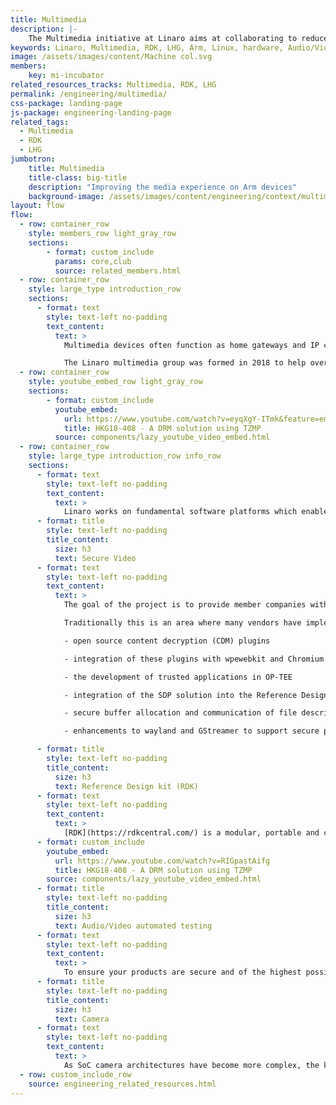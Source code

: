 ```yaml
---
title: Multimedia
description: |-
    The Multimedia initiative at Linaro aims at collaborating to reduce fragmentation in the Deep learning NN acceleration ecosystem, where currently every IP vendor forks the existing open source models and frameworks to integrate their hardware blocks and then tune for performance.
keywords: Linaro, Multimedia, RDK, LHG, Arm, Linux, hardware, Audio/Video automated testing, Secure Video
image: /assets/images/content/Machine col.svg
members:
    key: mi-incubator
related_resources_tracks: Multimedia, RDK, LHG
permalink: /engineering/multimedia/
css-package: landing-page
js-package: engineering-landing-page
related_tags:
  - Multimedia
  - RDK
  - LHG
jumbotron:
    title: Multimedia
    title-class: big-title
    description: "Improving the media experience on Arm devices"
    background-image: /assets/images/content/engineering/context/multimedia.jpg
layout: flow
flow:
  - row: container_row
    style: members_row light_gray_row
    sections:
        - format: custom_include
          params: core,club
          source: related_members.html
  - row: container_row
    style: large_type introduction_row
    sections:
      - format: text
        style: text-left no-padding
        text_content:
          text: >
            Multimedia devices often function as home gateways and IP clients to access broadband and Pay TV services and are capable of managing content rights throughout the connected home. Viewers expect these devices to deliver rich 3D graphical user interfaces, access to their favorite applications, and the ability to watch and record programs, all while operating on lower standby and active power. Many standards exist, but these are not implemented consistently across all platforms and devices, leading to significant fragmentation, a multitude of point solutions and subsequently significant amounts of duplicated, non-differentiating engineering effort.

            The Linaro multimedia group was formed in 2018 to help overcome these fragmentation issues and provide standardized solutions, helping to improve the media experience on Arm and resolve common multimedia problems for the Arm ecosystem.
  - row: container_row
    style: youtube_embed_row light_gray_row
    sections:
        - format: custom_include
          youtube_embed:
            url: https://www.youtube.com/watch?v=eyqXgY-ITmk&feature=emb_title
            title: HKG18-408 - A DRM solution using TZMP
          source: components/lazy_youtube_video_embed.html
  - row: container_row
    style: large_type introduction_row info_row
    sections:
      - format: text
        style: text-left no-padding
        text_content:
          text: >
            Linaro works on fundamental software platforms which enable rapid deployment of new services across a range of platforms. Developing the base platform for diverse and complex multimedia applications requires a significant amount of software that addresses common challenges.
      - format: title
        style: text-left no-padding
        title_content:
          size: h3
          text: Secure Video
      - format: text
        style: text-left no-padding
        text_content:
          text: >
            The goal of the project is to provide member companies with reusable open source components (where possible) to quickly accelerate over-the-top, set-top box, smart TV and infotainment use cases that need to support the playback of protected content. One of the main focuses since the multimedia group was formed in Linaro has been on implementing a Secure Video Path (SVP) or Secure data path (SDP) solution that leverages OP-TEE secure OS and Trustzone to satisfy the requirements of Widevine L1 and Playready SL3000 so that decrypted and decompressed data is never accessible by the rich execution environment.

            Traditionally this is an area where many vendors have implemented very custom out of tree solutions that are costly to implement and even more costly to maintain. Linaro wants to promote a standardized solution for the benefit of everyone working right across the stack from the web browser down to the secure OS. Work to date has focussed on how we can support the [W3C EME standard](https://www.w3.org/TR/encrypted-media/) via:

            - open source content decryption (CDM) plugins

            - integration of these plugins with wpewebkit and Chromium browsers

            - the development of trusted applications in OP-TEE

            - integration of the SDP solution into the Reference Design Kit (RDK) and AOSP

            - secure buffer allocation and communication of file descriptors across components

            - enhancements to wayland and GStreamer to support secure playback use cases.

      - format: title
        style: text-left no-padding
        title_content:
          size: h3
          text: Reference Design kit (RDK)
      - format: text
        style: text-left no-padding
        text_content:
          text: >
            [RDK](https://rdkcentral.com/) is a modular, portable and customizable open source software solution that standardizes core functions used in video, broadband and IoT devices. The goal of the RDK project is to help facilitate fast ramp up on member companies own RDK projects. To do this Linaro prototypes on member company silicon best in class open source components to give RDK more interoperability, flexibility and improved performance. Linaro has worked on the Yoctofication of RDK, integration of OP-TEE and CDM plugins to support secure video use cases, enhancements to the Westeros wayland compositor and member silicon enablement.
      - format: custom_include
        youtube_embed:
          url: https://www.youtube.com/watch?v=RIGpastAifg
          title: HKG18-408 - A DRM solution using TZMP
        source: components/lazy_youtube_video_embed.html
      - format: title
        style: text-left no-padding
        title_content:
          size: h3
          text: Audio/Video automated testing
      - format: text
        style: text-left no-padding
        text_content:
          text: >
            To ensure your products are secure and of the highest possible quality, you want to be able to test them. Linaro provides members with re-usable test definitions built on open source tooling to help validate video and audio use cases.
      - format: title
        style: text-left no-padding
        title_content:
          size: h3
          text: Camera
      - format: text
        style: text-left no-padding
        text_content:
          text: >
            As SoC camera architectures have become more complex, the kernel APIs have evolved to support this increased complexity. New kernel APIs such as media controller and v4l2 subdev were created to expose these complex pipelines to userspace. What’s more, instead of having one video device node to manage, userspace now has multiple device nodes. In summary, setting up these complex camera pipelines requires userspace to have lots of prior knowledge of the underlying hardware. Linaro’s proposed solution to this complexity is [libcamera.org](http://libcamera.org/), which aims to encapsulate all this platform complexity into a userspace library that can be re-used by ChromeOS, Android and Linux. Linaro is working with the libcamera project and across the Camera ecosystem to help members leverage the library and enable their SoCs. Work to date has focussed on Camera sensor driver upstreaming to avoid fragmentation in downstream vendor trees, and helping ensure good support of the [96boards](https://www.96boards.org/) ecosystem.
  - row: custom_include_row
    source: engineering_related_resources.html
---
```

